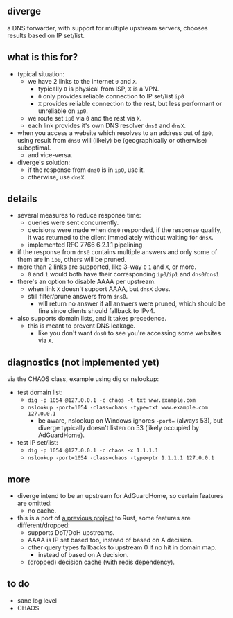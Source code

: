 
diverge
---
a DNS forwarder, with support for multiple upstream servers,
chooses results based on IP set/list.

what is this for?
---
* typical situation:
	* we have 2 links to the internet `0` and `X`.
		* typically `0` is physical from ISP, `X` is a VPN.
		* `0` only provides reliable connection to IP set/list `ip0`
		* `X` provides reliable connection to the rest, but less performant or unreliable on `ip0`.
	* we route set `ip0` via `0` and the rest via `X`.
	* each link provides it's own DNS resolver `dns0` and `dnsX`.
* when you access a website which resolves to an address out of `ip0`,
using result from `dns0` will (likely) be (geographically or otherwise) suboptimal.
	* and vice-versa.
* diverge's solution:
	* if the response from `dns0` is in `ip0`, use it.
	* otherwise, use `dnsX`.

details
---
* several measures to reduce response time:
	* queries were sent concurrently.
	* decisions were made when `dns0` responded,
	if the response qualify,
	it was returned to the client immediately without waiting for `dnsX`.
	* implemented RFC 7766 6.2.1.1 pipelining
* if the response from `dns0` contains multiple answers
and only some of them are in `ip0`, others will be pruned.
* more than 2 links are supported, like 3-way `0` `1` and `X`, or more.
	* `0` and `1` would both have their corresponding `ip0`/`ip1` and `dns0`/`dns1`
* there's an option to disable AAAA per upstream.
	* when link `X` doesn't support AAAA, but `dnsX` does.
	* still filter/prune answers from `dns0`.
		* will return no answer if all answers were pruned,
			which should be fine since clients should fallback to IPv4.
* also supports domain lists, and it takes precedence.
	* this is meant to prevent DNS leakage.
		* like you don't want `dns0` to see you're accessing some websites via `X`.

diagnostics (not implemented yet)
---
via the CHAOS class, example using dig or nslookup:
* test domain list:
	* `dig -p 1054 @127.0.0.1 -c chaos -t txt www.example.com`
	* `nslookup -port=1054 -class=chaos -type=txt www.example.com 127.0.0.1`
		* be aware, nslookup on Windows ignores `-port=` (always 53),
		but diverge typically doesn't listen on 53 (likely occupied by AdGuardHome).
* test IP set/list:
	* `dig -p 1054 @127.0.0.1 -c chaos -x 1.1.1.1`
	* `nslookup -port=1054 -class=chaos -type=ptr 1.1.1.1 127.0.0.1`

more
---
* diverge intend to be an upstream for AdGuardHome,
so certain features are omitted:
	* no cache.
* this is a port of [a previous project](https://github.com/Jimmy-Z/diverge) to Rust,
some features are different/dropped:
	* supports DoT/DoH upstreams.
	* AAAA is IP set based too, instead of based on A decision.
	* other query types fallbacks to upstream 0 if no hit in domain map.
		* instead of based on A decision.
	* (dropped) decision cache (with redis dependency).

to do
---
* sane log level
* CHAOS
